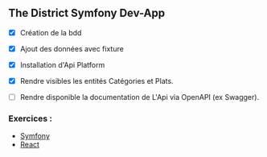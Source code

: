 ## The District Symfony Dev-App

- [x] Création de la bdd
- [x] Ajout des données avec fixture

- [x] Installation d'Api Platform
- [x] Rendre visibles les entités Catégories et Plats.
- [ ] Rendre disponible la documentation de L'Api via OpenAPI (ex Swagger).

### Exercices :

- [Symfony](https://github.com/MickaelMd/AFPA_MS_Dev_App/tree/1.-Symfony)
- [React](https://github.com/MickaelMd/AFPA_MS_Dev_App/tree/2.-React)
